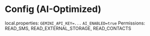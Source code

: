 # Config (AI-Optimized)

local.properties: `GEMINI_API_KEY=...` `AI_ENABLED=true`
Permissions: READ_SMS, READ_EXTERNAL_STORAGE, READ_CONTACTS